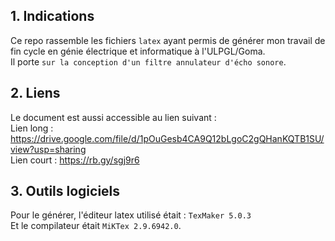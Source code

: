 ## 1. Indications
Ce repo rassemble les fichiers `latex` ayant permis de générer mon travail de fin cycle en génie électrique et informatique à l'ULPGL/Goma.  
Il porte `sur la conception d'un filtre annulateur d'écho sonore`.

## 2. Liens
Le document est aussi accessible au lien suivant :  
Lien long : https://drive.google.com/file/d/1pOuGesb4CA9Q12bLgoC2gQHanKQTB1SU/view?usp=sharing  
Lien court : https://rb.gy/sgj9r6

## 3. Outils logiciels
Pour le générer, l'éditeur latex utilisé était : `TexMaker 5.0.3`  
Et le compilateur était `MiKTex 2.9.6942.0`.
